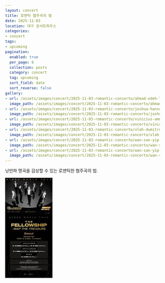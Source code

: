 ```yaml
---
layout: concert
title: 로맨틱 협주곡의 밤
date: 2025-11-03
location: 대구 콘서트하우스
categories:
- concert
tags:
- upcoming
pagination:
  enabled: true
  per_page: 6
  collection: posts
  category: concert
  tag: upcoming
  sort_field: date
  sort_reverse: false
gallery:
- url: /assets/images/concert/2025-11-03-romantic-concerto/ahmad-odeh-TK_WT3dl2tw-unsplash.jpg
  image_path: /assets/images/concert/2025-11-03-romantic-concerto/ahmad-odeh-TK_WT3dl2tw-unsplash.jpg
- url: /assets/images/concert/2025-11-03-romantic-concerto/joshua-hanson-Qizcmx0djrw-unsplash.jpg
  image_path: /assets/images/concert/2025-11-03-romantic-concerto/joshua-hanson-Qizcmx0djrw-unsplash.jpg
- url: /assets/images/concert/2025-11-03-romantic-concerto/vinicius-amnx-amano-pAwXYkNzgiI-unsplash.jpg
  image_path: /assets/images/concert/2025-11-03-romantic-concerto/vinicius-amnx-amano-pAwXYkNzgiI-unsplash.jpg
- url: /assets/images/concert/2025-11-03-romantic-concerto/vlah-dumitru-FvmwloIbCeQ-unsplash.jpg
  image_path: /assets/images/concert/2025-11-03-romantic-concerto/vlah-dumitru-FvmwloIbCeQ-unsplash.jpg
- url: /assets/images/concert/2025-11-03-romantic-concerto/wan-san-yip-D-_JZhn-8kI-unsplash.jpg
  image_path: /assets/images/concert/2025-11-03-romantic-concerto/wan-san-yip-D-_JZhn-8kI-unsplash.jpg
- url: /assets/images/concert/2025-11-03-romantic-concerto/wan-san-yip-uWBKWeuEwAE-unsplash.jpg
  image_path: /assets/images/concert/2025-11-03-romantic-concerto/wan-san-yip-uWBKWeuEwAE-unsplash.jpg
---
```


낭만파 명곡을 감상할 수 있는 로맨틱한 협주곡의 밤.

![romantic](/assets/images/concert/2025-11-03-romantic-concerto/poster.png)
